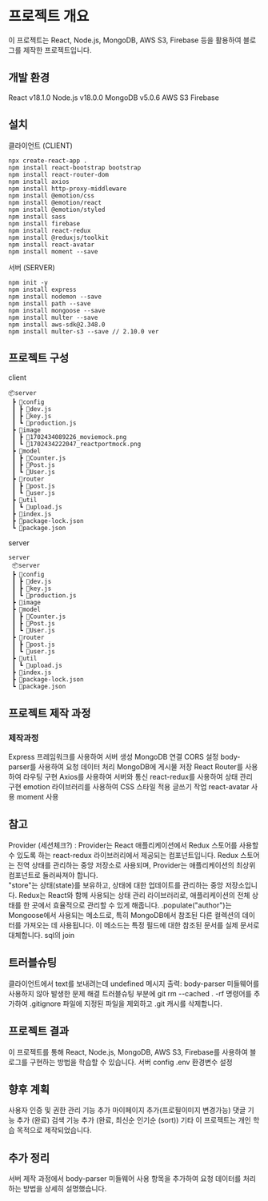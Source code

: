 # 프로젝트 개요
이 프로젝트는 React, Node.js, MongoDB, AWS S3, Firebase 등을 활용하여 블로그를 제작한 프로젝트입니다.

## 개발 환경
React v18.1.0
Node.js v18.0.0
MongoDB v5.0.6
AWS S3
Firebase
## 설치

클라이언트 (CLIENT)

```
npx create-react-app .
npm install react-bootstrap bootstrap
npm install react-router-dom
npm install axios
npm install http-proxy-middleware
npm install @emotion/css
npm install @emotion/react
npm install @emotion/styled
npm install sass
npm install firebase
npm install react-redux
npm install @reduxjs/toolkit
npm install react-avatar
npm install moment --save
```

서버 (SERVER)

```
npm init -y
npm install express
npm install nodemon --save
npm install path --save
npm install mongoose --save
npm install multer --save
npm install aws-sdk@2.348.0
npm install multer-s3 --save // 2.10.0 ver
```



## 프로젝트 구성
client
```
📦server
 ┣ 📂config
 ┃ ┣ 📜dev.js
 ┃ ┣ 📜key.js
 ┃ ┗ 📜production.js
 ┣ 📂image
 ┃ ┣ 📜1702434089226_moviemock.png
 ┃ ┗ 📜1702434222047_reactportmock.png
 ┣ 📂model
 ┃ ┣ 📜Counter.js
 ┃ ┣ 📜Post.js
 ┃ ┗ 📜User.js
 ┣ 📂router
 ┃ ┣ 📜post.js
 ┃ ┗ 📜user.js
 ┣ 📂util
 ┃ ┗ 📜upload.js
 ┣ 📜index.js
 ┣ 📜package-lock.json
 ┗ 📜package.json
```

server
```
server
 📦server
 ┣ 📂config
 ┃ ┣ 📜dev.js
 ┃ ┣ 📜key.js
 ┃ ┗ 📜production.js
 ┣ 📂image
 ┣ 📂model
 ┃ ┣ 📜Counter.js
 ┃ ┣ 📜Post.js
 ┃ ┗ 📜User.js
 ┣ 📂router
 ┃ ┣ 📜post.js
 ┃ ┗ 📜user.js
 ┣ 📂util
 ┃ ┗ 📜upload.js
 ┣ 📜index.js
 ┣ 📜package-lock.json
 ┗ 📜package.json
```

## 프로젝트 제작 과정

### 제작과정

Express 프레임워크를 사용하여 서버 생성
MongoDB 연결
CORS 설정
body-parser를 사용하여 요청 데이터 처리
MongoDB에 게시물 저장
React Router를 사용하여 라우팅 구현
Axios를 사용하여 서버와 통신
react-redux를 사용하여 상태 관리 구현
emotion 라이브러리를 사용하여 CSS 스타일 적용
글쓰기 작업
react-avatar 사용
moment 사용


## 참고
Provider (세션체크?) : Provider는 React 애플리케이션에서 Redux 스토어를 사용할 수 있도록 하는 react-redux 라이브러리에서 제공되는 컴포넌트입니다. Redux 스토어는 전역 상태를 관리하는 중앙 저장소로 사용되며, Provider는 애플리케이션의 최상위 컴포넌트로 둘러싸져야 합니다.   
"store"는 상태(state)를 보유하고, 상태에 대한 업데이트를 관리하는 중앙 저장소입니다. 
Redux는 React와 함께 사용되는 상태 관리 라이브러리로, 애플리케이션의 전체 상태를 한 곳에서 효율적으로 관리할 수 있게 해줍니다.
.populate("author")는 Mongoose에서 사용되는 메소드로, 특히 MongoDB에서 참조된 다른 컬렉션의 데이터를 가져오는 데 사용됩니다. 이 메소드는 특정 필드에 대한 참조된 문서를 실제 문서로 대체합니다. sql의 join

## 트러블슈팅
클라이언트에서 text를 보내려는데 undefined 메시지 출력: body-parser 미들웨어를 사용하지 않아 발생한 문제 해결
트러블슈팅 부분에 git rm --cached . -rf 명령어를 추가하여 .gitignore 파일에 지정된 파일을 제외하고 .git 캐시를 삭제합니다.

## 프로젝트 결과
이 프로젝트를 통해 React, Node.js, MongoDB, AWS S3, Firebase를 사용하여 블로그를 구현하는 방법을 학습할 수 있습니다.
서버 config .env 환경변수 설정


## 향후 계획
사용자 인증 및 권한 관리 기능 추가
마이페이지 추가(프로필이미지 변경가능)
댓글 기능 추가 (완료)
검색 기능 추가 (완료, 최신순 인기순 (sort))
기타
이 프로젝트는 개인 학습 목적으로 제작되었습니다.

## 추가 정리
서버 제작 과정에서 body-parser 미들웨어 사용 항목을 추가하여 요청 데이터를 처리하는 방법을 상세히 설명했습니다.
